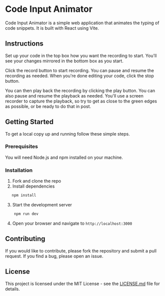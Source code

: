 # Code Input Animator

Code Input Animator is a simple web application that animates the typing of code snippets. It is built with React using Vite.

## Instructions

Set up your code in the top box how you want the recording to start. You'll see your changes mirrored in the bottom box as you start.

Click the record button to start recording. You can pause and resume the recording as needed. When you're done editing your code, click the stop button.

You can then play back the recording by clicking the play button. You can also pause and resume the playback as needed. You'll use a screen recorder to capture the playback, so try to get as close to the green edges as possible, or be ready to do that in post.

## Getting Started

To get a local copy up and running follow these simple steps.

### Prerequisites

You will need Node.js and npm installed on your machine.

### Installation

1. Fork and clone the repo
2. Install dependencies
```sh
   npm install
```
3. Start the development server
```sh
    npm run dev
```
4. Open your browser and navigate to `http://localhost:3000`


## Contributing

If you would like to contribute, please fork the repository and submit a pull request. If you find a bug, please open an issue.

## License

This project is licensed under the MIT License - see the [LICENSE.md](LICENSE.md) file for details.
